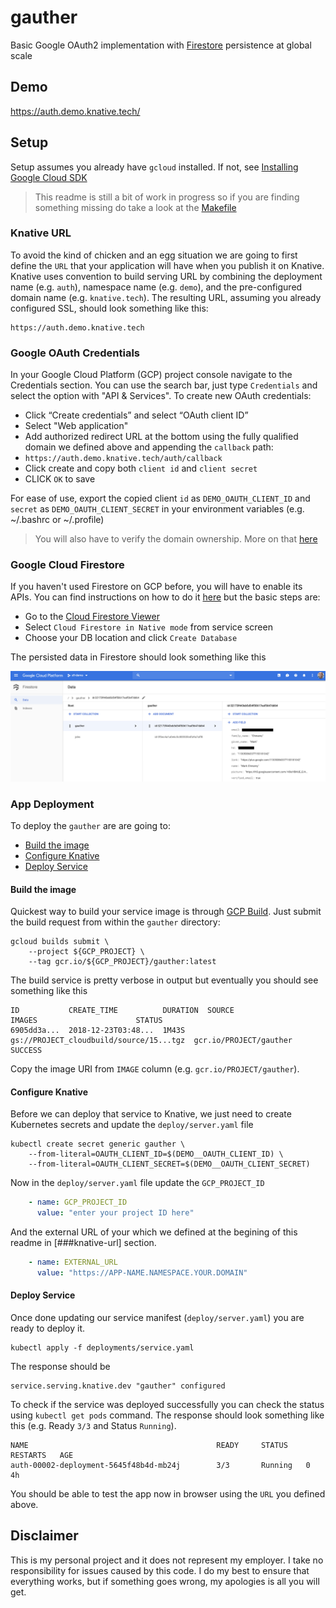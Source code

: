 # gauther

Basic Google OAuth2 implementation with [Firestore](https://cloud.google.com/firestore/) persistence at global scale

## Demo

https://auth.demo.knative.tech/

## Setup

Setup assumes you already have `gcloud` installed. If not, see [Installing Google Cloud SDK](https://cloud.google.com/sdk/install)


> This readme is still a bit of work in progress so if you are finding something missing do take a look at the [Makefile](https://github.com/mchmarny/gauther/blob/master/Makefile)

### Knative URL

To avoid the kind of chicken and an egg situation we are going to first define the `URL` that your application will have when you publish it on Knative. Knative uses convention to build serving URL by combining the deployment name (e.g. `auth`), namespace name (e.g. `demo`), and the pre-configured domain name (e.g. `knative.tech`). The resulting URL, assuming you already configured SSL, should look something like this:

```shell
https://auth.demo.knative.tech
```

### Google OAuth Credentials

In your Google Cloud Platform (GCP) project console navigate to the Credentials section. You can use the search bar, just type `Credentials` and select the option with "API & Services". To create new OAuth credentials:

* Click “Create credentials” and select “OAuth client ID”
* Select "Web application"
* Add authorized redirect URL at the bottom using the fully qualified domain we defined above and appending the `callback` path:
 * `https://auth.demo.knative.tech/auth/callback`
* Click create and copy both `client id` and `client secret`
* CLICK `OK` to save

For ease of use, export the copied client `id` as `DEMO_OAUTH_CLIENT_ID` and `secret` as `DEMO_OAUTH_CLIENT_SECRET` in your environment variables (e.g. ~/.bashrc or ~/.profile)

> You will also have to verify the domain ownership. More on that [here](https://support.google.com/cloud/answer/6158849?hl=en#authorized-domains)


### Google Cloud Firestore

If you haven't used Firestore on GCP before, you will have to enable its APIs. You can find instructions on how to do it [here](https://firebase.google.com/docs/firestore/quickstart) but the basic steps are:

* Go to the [Cloud Firestore Viewer](https://console.cloud.google.com/firestore/data)
* Select `Cloud Firestore in Native mode` from service screen
* Choose your DB location and click `Create Database`

The persisted data in Firestore should look something like this

![Firestore DB](static/img/firestore-ui.png)

### App Deployment

To deploy the `gauther` are are going to:

* [Build the image](#build-the-image)
* [Configure Knative](#configure-knative)
* [Deploy Service](#deploy-service)

#### Build the image

Quickest way to build your service image is through [GCP Build](https://cloud.google.com/cloud-build/). Just submit the build request from within the `gauther` directory:

```shell
gcloud builds submit \
    --project ${GCP_PROJECT} \
	--tag gcr.io/${GCP_PROJECT}/gauther:latest
```

The build service is pretty verbose in output but eventually you should see something like this

```shell
ID           CREATE_TIME          DURATION  SOURCE                                   IMAGES                      STATUS
6905dd3a...  2018-12-23T03:48...  1M43S     gs://PROJECT_cloudbuild/source/15...tgz  gcr.io/PROJECT/gauther SUCCESS
```

Copy the image URI from `IMAGE` column (e.g. `gcr.io/PROJECT/gauther`).

#### Configure Knative

Before we can deploy that service to Knative, we just need to create Kubernetes secrets and update the `deploy/server.yaml` file

```shell
kubectl create secret generic gauther \
    --from-literal=OAUTH_CLIENT_ID=$(DEMO__OAUTH_CLIENT_ID) \
    --from-literal=OAUTH_CLIENT_SECRET=$(DEMO__OAUTH_CLIENT_SECRET)
```

Now in the `deploy/server.yaml` file update the `GCP_PROJECT_ID`

```yaml
    - name: GCP_PROJECT_ID
      value: "enter your project ID here"
```

And the external URL of your which we defined at the begining of this readme in [###knative-url] section.

```yaml
    - name: EXTERNAL_URL
      value: "https://APP-NAME.NAMESPACE.YOUR.DOMAIN"
```

#### Deploy Service

Once done updating our service manifest (`deploy/server.yaml`) you are ready to deploy it.

```shell
kubectl apply -f deployments/service.yaml
```

The response should be

```shell
service.serving.knative.dev "gauther" configured
```

To check if the service was deployed successfully you can check the status using `kubectl get pods` command. The response should look something like this (e.g. Ready `3/3` and Status `Running`).

```shell
NAME                                          READY     STATUS    RESTARTS   AGE
auth-00002-deployment-5645f48b4d-mb24j        3/3       Running   0          4h
```

You should be able to test the app now in browser using the `URL` you defined above.

## Disclaimer

This is my personal project and it does not represent my employer. I take no responsibility for issues caused by this code. I do my best to ensure that everything works, but if something goes wrong, my apologies is all you will get.

